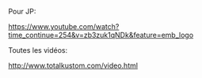 Pour JP:


https://www.youtube.com/watch?time_continue=254&v=zb3zuk1qNDk&feature=emb_logo



Toutes les vidéos:

http://www.totalkustom.com/video.html


